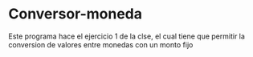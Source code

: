 # Conversor-moneda

Este programa hace el ejercicio 1 de la clse, el cual tiene que permitir la conversion de valores entre monedas con un monto fijo